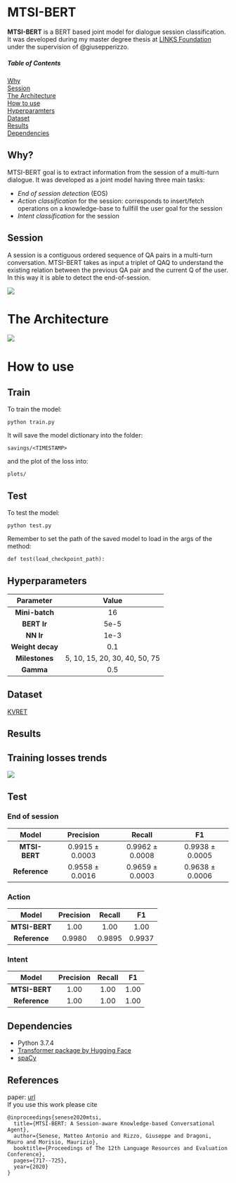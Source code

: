 # MTSI-BERT

**MTSI-BERT** is a BERT based joint model for dialogue session classification. It was developed during my master degree thesis at [LINKS Foundation](https://linksfoundation.com/en/) under the supervision of @giusepperizzo.

##### Table of Contents  
[Why](#sec1)  
[Session](#sec2)  
[The Architecture](#sec3)  
[How to use](#sec4)  
[Hyperparamters](#sec5)   
[Dataset](#sec6)  
[Results](#sec7)  
[Dependencies](#sec8) 

<a name="sec1"/>

## Why?
MTSI-BERT goal is to extract information from the session of a multi-turn dialogue. It was developed as a joint model having three main tasks:
  - *End of session detection* (EOS)
  - *Action classification* for the session: corresponds to insert/fetch operations on a knowledge-base to fullfill the user goal for the session
  - *Intent classification* for the session


<a name="sec2"/>

## Session
A session is a contiguous ordered sequence of QA pairs in a multi-turn conversation. MTSI-BERT takes as input a triplet of QAQ to understand the existing relation between the previous QA pair and the current Q of the user. In this way it is able to detect the end-of-session.<br>


![](img/MTSI-input.png)

<a name="sec3"/>

# The Architecture
![](img/deep_residual.png)

<a name="sec4"/>

# How to use

## Train
To train the model:
```
python train.py
```
It will save the model dictionary into the folder:
```
savings/<TIMESTAMP>
```
and the plot of the loss into:
```
plots/
```

## Test
To test the model:
```
python test.py
```
Remember to set the path of the saved model to load in the args of the method:
```
def test(load_checkpoint_path):
```

<a name="sec5"/>

## Hyperparameters

| **Parameter** | **Value** |
| :---: | :---: |
| **Mini-batch** | 16 |
| **BERT lr** | 5e-5 |
| **NN lr** | 1e-3 |
| **Weight decay** | 0.1 |
| **Milestones** | 5, 10, 15, 20, 30, 40, 50, 75 |
| **Gamma** | 0.5 |


<a name="sec6"/>

## Dataset

[KVRET](https://nlp.stanford.edu/blog/a-new-multi-turn-multi-domain-task-oriented-dialogue-dataset/)


<a name="sec7"/>

## Results

## Training losses trends
![](img/deep_losses.png)


## Test

### End of session
| **Model** | **Precision** | **Recall** | **F1** |
| :---: | :---: | :---: | :---: |
| **MTSI-BERT** | 0.9915 ± 0.0003 | 0.9962 ± 0.0008 | 0.9938 ± 0.0005 |
| **Reference** | 0.9558 ± 0.0016 | 0.9659 ± 0.0003 | 0.9638 ± 0.0006 |

### Action
| **Model** | **Precision** | **Recall** | **F1** |
| :---: | :---: | :---: | :---: |
| **MTSI-BERT** | 1.00 | 1.00 | 1.00 |
| **Reference** | 0.9980 | 0.9895 | 0.9937 |

### Intent
| **Model** | **Precision** | **Recall** | **F1** |
| :---: | :---: | :---: | :---: |
| **MTSI-BERT** | 1.00 | 1.00 | 1.00 |
| **Reference** | 1.00 | 1.00 | 1.00 |


<a name="sec8"/>  

## Dependencies
- Python 3.7.4
- [Transformer package by Hugging Face](https://github.com/huggingface/transformers)
- [spaCy](https://spacy.io/)


## References
paper: [url](http://www.lrec-conf.org/proceedings/lrec2020/pdf/2020.lrec-1.89.pdf)<br>
If you use this work please cite
```
@inproceedings{senese2020mtsi,
  title={MTSI-BERT: A Session-aware Knowledge-based Conversational Agent},
  author={Senese, Matteo Antonio and Rizzo, Giuseppe and Dragoni, Mauro and Morisio, Maurizio},
  booktitle={Proceedings of The 12th Language Resources and Evaluation Conference},
  pages={717--725},
  year={2020}
}

```
